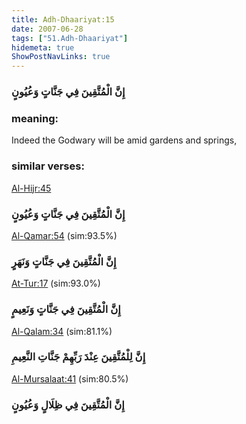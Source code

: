```yaml
---
title: Adh-Dhaariyat:15
date: 2007-06-28
tags: ["51.Adh-Dhaariyat"]
hidemeta: true 
ShowPostNavLinks: true 
---
```

### إِنَّ الْمُتَّقِينَ فِي جَنَّاتٍ وَعُيُونٍ
### meaning: 
Indeed the Godwary will be amid gardens and springs,
### similar verses: 

[Al-Hijr:45](/15/45)

### إِنَّ الْمُتَّقِينَ فِي جَنَّاتٍ وَعُيُونٍ

[Al-Qamar:54](/54/54) (sim:93.5%)

### إِنَّ الْمُتَّقِينَ فِي جَنَّاتٍ وَنَهَرٍ

[At-Tur:17](/52/17) (sim:93.0%)

### إِنَّ الْمُتَّقِينَ فِي جَنَّاتٍ وَنَعِيمٍ

[Al-Qalam:34](/68/34) (sim:81.1%)

### إِنَّ لِلْمُتَّقِينَ عِنْدَ رَبِّهِمْ جَنَّاتِ النَّعِيمِ

[Al-Mursalaat:41](/77/41) (sim:80.5%)

### إِنَّ الْمُتَّقِينَ فِي ظِلَالٍ وَعُيُونٍ
